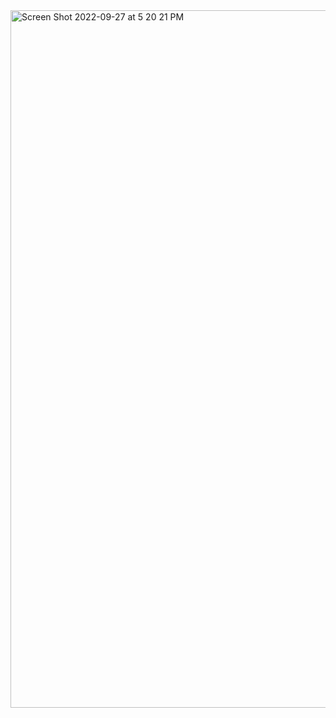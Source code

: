 
<img width="1116" alt="Screen Shot 2022-09-27 at 5 20 21 PM" src="https://user-images.githubusercontent.com/114533563/192691625-1a1324fb-997d-4a02-a292-a1a71e0330aa.png">
